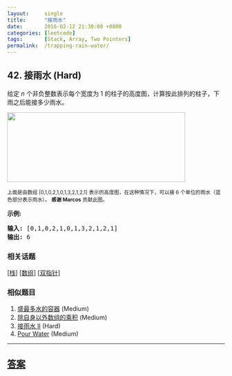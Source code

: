 ```yaml
---
layout:     single
title:      "接雨水"
date:       2016-02-12 21:30:00 +0800
categories: [leetcode]
tags:       [Stack, Array, Two Pointers]
permalink:  /trapping-rain-water/
---
```


## 42. 接雨水 (Hard)

<p>给定&nbsp;<em>n</em> 个非负整数表示每个宽度为 1 的柱子的高度图，计算按此排列的柱子，下雨之后能接多少雨水。</p>

<p><img src="https://assets.leetcode-cn.com/aliyun-lc-upload/uploads/2018/10/22/rainwatertrap.png" style="height: 161px; width: 412px;"></p>

<p><small>上面是由数组 [0,1,0,2,1,0,1,3,2,1,2,1] 表示的高度图，在这种情况下，可以接 6 个单位的雨水（蓝色部分表示雨水）。&nbsp;<strong>感谢 Marcos</strong> 贡献此图。</small></p>

<p><strong>示例:</strong></p>

<pre><strong>输入:</strong> [0,1,0,2,1,0,1,3,2,1,2,1]
<strong>输出:</strong> 6</pre>

### 相关话题
  [[栈](https://github.com/openset/leetcode/tree/master/tag/stack/README.md)]
  [[数组](https://github.com/openset/leetcode/tree/master/tag/array/README.md)]
  [[双指针](https://github.com/openset/leetcode/tree/master/tag/two-pointers/README.md)]

### 相似题目
  1. [盛最多水的容器](/container-with-most-water) (Medium)
  1. [除自身以外数组的乘积](/product-of-array-except-self) (Medium)
  1. [接雨水 II](/trapping-rain-water-ii) (Hard)
  1. [Pour Water](/pour-water) (Medium)

---

## [答案](https://github.com/openset/leetcode/tree/master/problems/trapping-rain-water)

